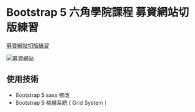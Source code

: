 # Bootstrap 5 六角學院課程 募資網站切版練習

[募資網站切版練習](https://ching-code.github.io/crowding-website/)

![募資網站](https://lh3.googleusercontent.com/u/0/drive-viewer/AK7aPaB4m5NvBBcvB4K2U1MX7n_ap-Y6i7kqjmxPigqgxj3twOTqG8mBpP4lvHTtZEMnAit68qDMwCAfmYJAuMdaL1IODEPRHw=w1094-h677)

## 使用技術

-   Bootstrap 5 sass 修改
-   Bootstrap 5 格線系統 ( Grid System )

